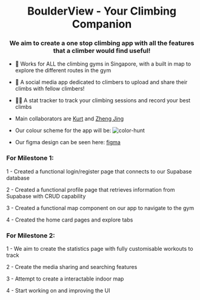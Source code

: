 <h1 align="center">BoulderView - Your Climbing Companion</h1>
<h3 align="center">We aim to create a one stop climbing app with all the features that a climber would find useful!</h3>

- 🔭 Works for ALL the climbing gyms in Singapore, with a built in map to explore the different routes in the gym

- 🌱 A social media app dedicated to climbers to upload and share their climbs with fellow climbers!

- 👨‍💻 A stat tracker to track your climbing sessions and record your best climbs 

- Main collaborators are [Kurt](https://github.com/Kurtyjlee) and [Zheng Jing](https://github.com/leezhengjing?tab=repositories)

- Our colour scheme for the app will be: ![color-hunt](https://github.com/Kurtyjlee/BoulderView/tree/main/assets/colorhunt.png)

- Our figma design can be seen here: [figma](https://www.figma.com/file/y2II0rb3txuoqI8GATHsVM/BoulderView-UI?type=design&node-id=0-1)

<h3 align="left">For Milestone 1:</h3>
<p align="left">
1 - Created a functional login/register page that connects to our Supabase database

2 - Created a functional profile page that retrieves information from Supabase with CRUD capability

3 - Created a functional map component on our app to navigate to the gym

4 - Created the home card pages and explore tabs
</p>

<h3 align="left">For Milestone 2:</h3>
<p align="left">
1 - We aim to create the statistics page with fully customisable workouts to track

2 - Create the media sharing and searching features

3 - Attempt to create a interactable indoor map

4 - Start working on and improving the UI
</p>
